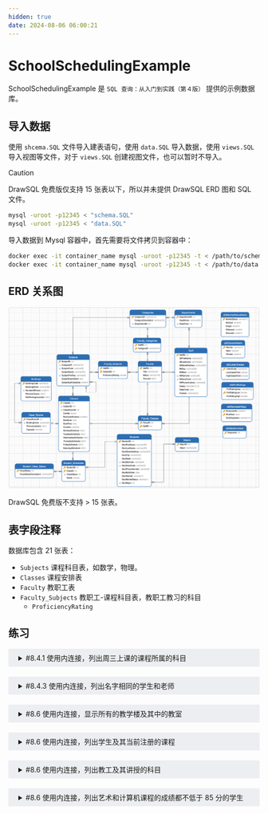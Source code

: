 ```yaml
---
hidden: true
date: 2024-08-06 06:00:21
---
```


# SchoolSchedulingExample

SchoolSchedulingExample 是 `SQL 查询：从入门到实践（第４版）` 提供的示例数据库。

## 导入数据

使用 `shcema.SQL` 文件导入建表语句，使用 `data.SQL` 导入数据，使用 `views.SQL` 导入视图等文件，对于 `views.SQL` 创建视图文件，也可以暂时不导入。

> [!CAUTION]
> DrawSQL 免费版仅支持 15 张表以下，所以并未提供 DrawSQL ERD 图和 SQL 文件。

```sh
mysql -uroot -p12345 < "schema.SQL"
mysql -uroot -p12345 < "data.SQL"
```

导入数据到 Mysql 容器中，首先需要将文件拷贝到容器中：

```sh
docker exec -it container_name mysql -uroot -p12345 -t < /path/to/schema.SQL
docker exec -it container_name mysql -uroot -p12345 -t < /path/to/data.SQL
```

## ERD 关系图

![Navicate Export ERD](./imgs/image.png)

DrawSQL 免费版不支持 > 15 张表。

## 表字段注释

数据库包含 21 张表：

- `Subjects` 课程科目表，如数学，物理。
- `Classes` 课程安排表
- `Faculty` 教职工表
- `Faculty_Subjects` 教职工-课程科目表，教职工教习的科目
  - `ProficiencyRating`

## 练习

<details style="padding: 8px 20px; margin-bottom: 20px; background-color: rgba(142, 150, 170, 0.14);">
<summary markdown="span">#8.4.1 使用内连接，列出周三上课的课程所属的科目</summary>

由于同一个课程的不同部分可能安排在同一天上课，因此我使用了关键字 DISTINCT 来消除重复行。

返回 34 条记录：

```sql
select distinct SubjectName
from Classes
inner join Subjects
on Classes.SubjectID = Subjects.SubjectID
where Classes.WednesdaySchedule = 1;
```

</details>
<details style="padding: 8px 20px; margin-bottom: 20px; background-color: rgba(142, 150, 170, 0.14);">
<summary markdown="span">#8.4.3 使用内连接，列出名字相同的学生和老师</summary>

返回 2 条记录：

```sql
select concat(Students.StudFirstName, ',', Students.StudLastName),
concat(Staff.StfFirstName, ',', Staff.StfLastname)
from Students
inner join Staff
on Students.StudFirstName = Staff.StfFirstName
```

</details>

<details style="padding: 8px 20px; margin-bottom: 20px; background-color: rgba(142, 150, 170, 0.14);">
<summary markdown="span">#8.6 使用内连接，显示所有的教学楼及其中的教室</summary>

返回 47 条记录：

```sql
select Buildings.BuildingName, Class_Rooms.ClassRoomID, Class_Rooms.Capacity
from Buildings
inner join Class_Rooms
on Class_Rooms.BuildingCode = Buildings.BuildingCode;
```

</details>
<details style="padding: 8px 20px; margin-bottom: 20px; background-color: rgba(142, 150, 170, 0.14);">
<summary markdown="span">#8.6 使用内连接，列出学生及其当前注册的课程</summary>

返回 50 条记录：

```sql
select
DISTINCT Student_Schedules.StudentID,
Student_Schedules.ClassID,
Classes.SubjectID
from Students
inner join Student_Schedules
on Students.StudentID = Student_Schedules.StudentID
inner join Classes
on Student_Schedules.ClassID = Classes.ClassID
inner join Subjects
on Classes.SubjectID = Subjects.SubjectID
inner join Student_Class_Status
on Student_Class_Status.ClassStatus = Student_Schedules.ClassStatus
where Student_Class_Status.ClassStatusDescription = 'Enrolled';
```

</details>
<details style="padding: 8px 20px; margin-bottom: 20px; background-color: rgba(142, 150, 170, 0.14);">
<summary markdown="span">#8.6 使用内连接，列出教工及其讲授的科目</summary>

返回 110 条记录：

```sql
select
Faculty.StaffID,
Faculty.title,
Subjects.SubjectName
from Faculty
inner join Faculty_Subjects
on Faculty.StaffID = Faculty_Subjects.StaffID
inner join Subjects
on Faculty_Subjects.SubjectID = Subjects.SubjectID;
```

</details>
<details style="padding: 8px 20px; margin-bottom: 20px; background-color: rgba(142, 150, 170, 0.14);">
<summary markdown="span">#8.6 使用内连接，列出艺术和计算机课程的成绩都不低于 85 分的学生</summary>

将需求拆分，查询出艺术分不低于 85 的学生，和计算机不低于 85 分的学生，然后使用 inner join 取交集。

返回 1 条记录：

```sql
select Students.StudFirstName, Students.StudLastName
from Students
inner join Student_Schedules
on Students.StudentID =Student_Schedules.StudentID
inner join Classes
on Classes.ClassID = Student_Schedules.ClassID
inner join Subjects
on Classes.SubjectID = Subjects.SubjectID
where Subjects.SubjectName = 'Computer Art' and Student_Schedules.Grade > 85;
```

</details>
